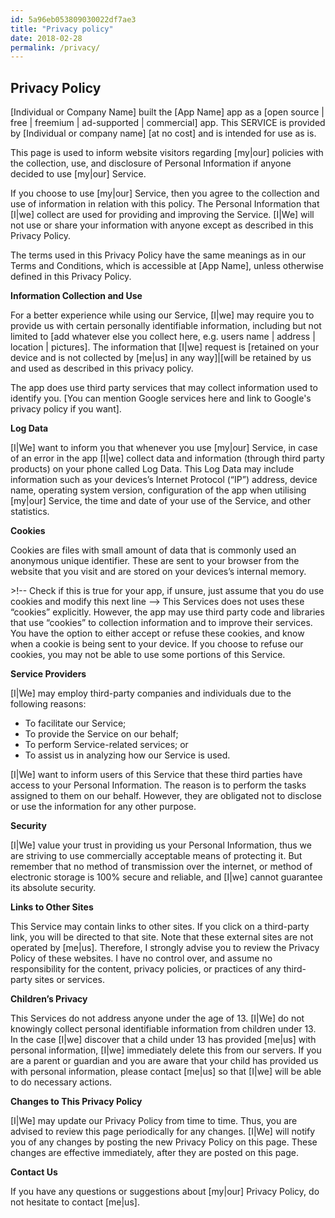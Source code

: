 ```yaml
---
id: 5a96eb053809030022df7ae3
title: "Privacy policy"
date: 2018-02-28
permalink: /privacy/
---
```


## Privacy Policy

\[Individual or Company Name\] built the \[App Name\] app as a \[open source | free | freemium | ad-supported |
commercial\] app. This SERVICE is provided by \[Individual or company name\] \[at no cost\] and is intended for use as
is.

This page is used to inform website visitors regarding \[my|our\] policies with the collection, use, and disclosure of
Personal Information if anyone decided to use \[my|our\] Service.

If you choose to use \[my|our\] Service, then you agree to the collection and use of information in relation with this
policy. The Personal Information that \[I|we\] collect are used for providing and improving the Service. \[I|We\] will
not use or share your information with anyone except as described in this Privacy Policy.

The terms used in this Privacy Policy have the same meanings as in our Terms and Conditions, which is accessible at
\[App Name\], unless otherwise defined in this Privacy Policy.

**Information Collection and Use**

For a better experience while using our Service, \[I|we\] may require you to provide us with certain personally
identifiable information, including but not limited to \[add whatever else you collect here, e.g. users name | address |
location | pictures\]. The information that \[I|we\] request is \[retained on your device and is not collected by
\[me|us\] in any way\]|\[will be retained by us and used as described in this privacy policy.

The app does use third party services that may collect information used to identify you. \[You can mention Google
services here and link to Google's privacy policy if you want\].

**Log Data**

\[I|We\] want to inform you that whenever you use \[my|our\] Service, in case of an error in the app \[I|we\] collect
data and information (through third party products) on your phone called Log Data. This Log Data may include information
such as your devices’s Internet Protocol (“IP”) address, device name, operating system version, configuration of the app
when utilising \[my|our\] Service, the time and date of your use of the Service, and other statistics.

**Cookies**

Cookies are files with small amount of data that is commonly used an anonymous unique identifier. These are sent to your
browser from the website that you visit and are stored on your devices’s internal memory.

\>!-- Check if this is true for your app, if unsure, just assume that you do use cookies and modify this next line -->
This Services does not uses these “cookies” explicitly. However, the app may use third party code and libraries that use
“cookies” to collection information and to improve their services. You have the option to either accept or refuse these
cookies, and know when a cookie is being sent to your device. If you choose to refuse our cookies, you may not be able
to use some portions of this Service.

**Service Providers**

\[I|We\] may employ third-party companies and individuals due to the following reasons:

* To facilitate our Service;
* To provide the Service on our behalf;
* To perform Service-related services; or
* To assist us in analyzing how our Service is used.

\[I|We\] want to inform users of this Service that these third parties have access to your Personal Information. The
reason is to perform the tasks assigned to them on our behalf. However, they are obligated not to disclose or use the
information for any other purpose.

**Security**

\[I|We\] value your trust in providing us your Personal Information, thus we are striving to use commercially acceptable
means of protecting it. But remember that no method of transmission over the internet, or method of electronic storage
is 100% secure and reliable, and \[I|we\] cannot guarantee its absolute security.

**Links to Other Sites**

This Service may contain links to other sites. If you click on a third-party link, you will be directed to that site.
Note that these external sites are not operated by \[me|us\]. Therefore, I strongly advise you to review the Privacy
Policy of these websites. I have no control over, and assume no responsibility for the content, privacy policies, or
practices of any third-party sites or services.

**Children’s Privacy**

This Services do not address anyone under the age of 13. \[I|We\] do not knowingly collect personal identifiable
information from children under 13. In the case \[I|we\] discover that a child under 13 has provided \[me|us\] with
personal information, \[I|we\] immediately delete this from our servers. If you are a parent or guardian and you are
aware that your child has provided us with personal information, please contact \[me|us\] so that \[I|we\] will be able
to do necessary actions.

**Changes to This Privacy Policy**

\[I|We\] may update our Privacy Policy from time to time. Thus, you are advised to review this page periodically for any
changes. \[I|We\] will notify you of any changes by posting the new Privacy Policy on this page. These changes are
effective immediately, after they are posted on this page.

**Contact Us**

If you have any questions or suggestions about \[my|our\] Privacy Policy, do not hesitate to contact \[me|us\].
